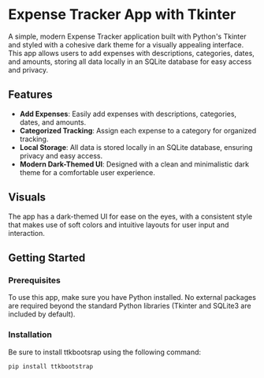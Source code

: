 # Expense Tracker App with Tkinter

A simple, modern Expense Tracker application built with Python's Tkinter and styled with a cohesive dark theme for a visually appealing interface. This app allows users to add expenses with descriptions, categories, dates, and amounts, storing all data locally in an SQLite database for easy access and privacy.

## Features

- **Add Expenses**: Easily add expenses with descriptions, categories, dates, and amounts.
- **Categorized Tracking**: Assign each expense to a category for organized tracking.
- **Local Storage**: All data is stored locally in an SQLite database, ensuring privacy and easy access.
- **Modern Dark-Themed UI**: Designed with a clean and minimalistic dark theme for a comfortable user experience.

## Visuals

The app has a dark-themed UI for ease on the eyes, with a consistent style that makes use of soft colors and intuitive layouts for user input and interaction.

## Getting Started

### Prerequisites

To use this app, make sure you have Python installed. No external packages are required beyond the standard Python libraries (Tkinter and SQLite3 are included by default).

### Installation

Be sure to install ttkbootsrap using the following command:

```bash
pip install ttkbootstrap

